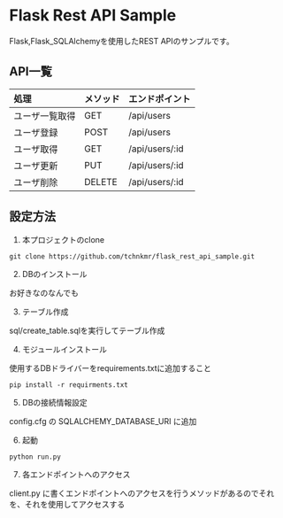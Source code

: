 # Flask Rest API Sample

Flask,Flask_SQLAlchemyを使用したREST APIのサンプルです。

## API一覧

|処理|メソッド|エンドポイント|
|:---|:------|:------------|
|ユーザ一覧取得|GET|/api/users|
|ユーザ登録|POST|/api/users|
|ユーザ取得|GET|/api/users/:id|
|ユーザ更新|PUT|/api/users/:id|
|ユーザ削除|DELETE|/api/users/:id|

## 設定方法

1. 本プロジェクトのclone

  `git clone https://github.com/tchnkmr/flask_rest_api_sample.git`

2. DBのインストール

  お好きなのなんでも

3. テーブル作成

  sql/create_table.sqlを実行してテーブル作成

4. モジュールインストール

  使用するDBドライバーをrequirements.txtに追加すること

  `pip install -r requirments.txt`

5. DBの接続情報設定

  config.cfg の SQLALCHEMY_DATABASE_URI に追加

6. 起動

  `python run.py`

7. 各エンドポイントへのアクセス

  client.py に書くエンドポイントへのアクセスを行うメソッドがあるのでそれを、それを使用してアクセスする
